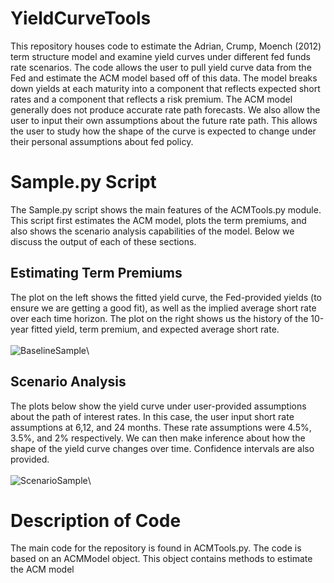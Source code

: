 # YieldCurveTools
This repository houses code to estimate the Adrian, Crump, Moench (2012) term structure model and examine yield curves under different fed funds rate scenarios. The code allows the user to pull yield curve data from the Fed and estimate the ACM model based off of this data. The model breaks down yields at each maturity into a component that reflects expected short rates and a component that reflects a risk premium. The ACM model generally does not produce accurate rate path forecasts. We also allow the user to input their own assumptions about the future rate path. This allows the user to study how the shape of the curve is expected to change under their personal assumptions about fed policy.
# Sample.py Script
The Sample.py script shows the main features of the ACMTools.py module. This script first estimates the ACM model, plots the term premiums, and also shows the scenario analysis capabilities of the model. Below we discuss the output of each of these sections.
## Estimating Term Premiums
The plot on the left shows the fitted yield curve, the Fed-provided yields (to ensure we are getting a good fit), as well as the implied average short rate over each time horizon. The plot on the right shows us the history of the 10-year fitted yield, term premium, and expected average short rate.\
\
![BaselineSample](https://github.com/user-attachments/assets/90af3f39-ba99-438a-806b-4c1ca4eff5df)\

## Scenario Analysis
The plots below show the yield curve under user-provided assumptions about the path of interest rates. In this case, the user input short rate assumptions at 6,12, and 24 months. These rate assumptions were 4.5%, 3.5%, and 2% respectively. We can then make inference about how the shape of the yield curve changes over time. Confidence intervals are also provided.\
\
![ScenarioSample](https://github.com/user-attachments/assets/535a3613-f608-4c95-abde-acae44c8a1cc)\

# Description of Code
The main code for the repository is found in ACMTools.py. The code is based on an ACMModel object. This object contains methods to estimate the ACM model 
